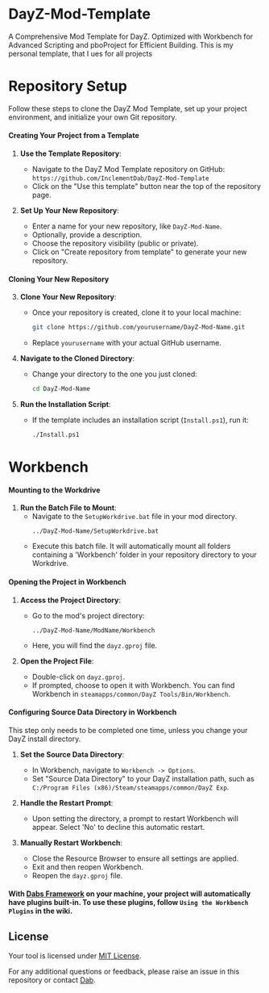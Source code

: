 # DayZ-Mod-Template

A Comprehensive Mod Template for DayZ. Optimized with Workbench for Advanced Scripting and pboProject for Efficient Building.
This is my personal template, that I ues for all projects

# Repository Setup

Follow these steps to clone the DayZ Mod Template, set up your project environment, and initialize your own Git repository.

#### Creating Your Project from a Template

1. **Use the Template Repository**:
   - Navigate to the DayZ Mod Template repository on GitHub: `https://github.com/InclementDab/DayZ-Mod-Template`
   - Click on the "Use this template" button near the top of the repository page.

2. **Set Up Your New Repository**:
   - Enter a name for your new repository, like `DayZ-Mod-Name`.
   - Optionally, provide a description.
   - Choose the repository visibility (public or private).
   - Click on "Create repository from template" to generate your new repository.

#### Cloning Your New Repository

3. **Clone Your New Repository**:
   - Once your repository is created, clone it to your local machine:
     ```bash
     git clone https://github.com/yourusername/DayZ-Mod-Name.git
     ```
   - Replace `yourusername` with your actual GitHub username.

4. **Navigate to the Cloned Directory**:
   - Change your directory to the one you just cloned:
     ```bash
     cd DayZ-Mod-Name
     ```

5. **Run the Installation Script**:
   - If the template includes an installation script (`Install.ps1`), run it:
     ```bash
     ./Install.ps1
     ```

# Workbench

#### Mounting to the Workdrive

1. **Run the Batch File to Mount**:
   - Navigate to the `SetupWorkdrive.bat` file in your mod directory.
     ```
     ../DayZ-Mod-Name/SetupWorkdrive.bat 
     ```
   - Execute this batch file. It will automatically mount all folders containing a 'Workbench' folder in your repository directory to your Workdrive.

#### Opening the Project in Workbench

1. **Access the Project Directory**:
   - Go to the mod's project directory:
     ```
     ../DayZ-Mod-Name/ModName/Workbench
     ```
   - Here, you will find the `dayz.gproj` file.

2. **Open the Project File**:
   - Double-click on `dayz.gproj`.
   - If prompted, choose to open it with Workbench. You can find Workbench in `steamapps/common/DayZ Tools/Bin/Workbench`.

#### Configuring Source Data Directory in Workbench

This step only needs to be completed one time, unless you change your DayZ install directory.

1. **Set the Source Data Directory**:
   - In Workbench, navigate to `Workbench -> Options`.
   - Set "Source Data Directory" to your DayZ installation path, such as `C:/Program Files (x86)/Steam/steamapps/common/DayZ Exp`.

2. **Handle the Restart Prompt**:
   - Upon setting the directory, a prompt to restart Workbench will appear. Select 'No' to decline this automatic restart.

3. **Manually Restart Workbench**:
   - Close the Resource Browser to ensure all settings are applied.
   - Exit and then reopen Workbench.
   - Reopen the `dayz.gproj` file.


#### With [Dabs Framework](https://github.com/InclementDab/DayZ-Dabs-Framework) on your machine, your project will automatically have plugins built-in. To use these plugins, follow `Using the Workbench Plugins` in the wiki.


## License

Your tool is licensed under [MIT License](LICENSE.md).

For any additional questions or feedback, please raise an issue in this repository or contact [Dab](mailto:inclementdab@gmail.com).